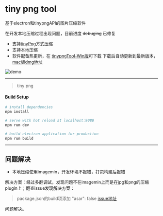 # tiny png tool

基于electron和tinypngAPI的图片压缩软件

在开发本地压缩过程出现问题，目前进度 ~~debuging~~  已修复




- 支持[tinyPng](https://tinypng.com/)方式压缩
- 支持本地压缩
- 软件配备热更新，在 [tinypngTool-Win版](http://www.gdutzuo.top/electron/tinypngTool/tinypngTool.exe)可下载 下载后自动更新到最新版本，[mac版dmg地址](http://www.gdutzuo.top/electron/tinypngTool/tinypng-1.3.1.dmg)



![demo](https://github.com/qqw78901/tiny/raw/master/demo.gif)


---

> tiny png

#### Build Setup

``` bash
# install dependencies
npm install

# serve with hot reload at localhost:9080
npm run dev

# build electron application for production
npm run build


```

---

## 问题解决

- 本地压缩使用imagemin，开发环境不报错，打包构建后报错

解决方案：经过多翻调试，发现问题不在imagemin上而是在jpg和png的压缩plugin上；翻查issue发现解决方案：

> package.json的build项添加 "asar": false 
[issue地址](https://github.com/imagemin/imagemin-mozjpeg/issues/39)

问题解决。